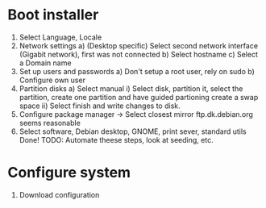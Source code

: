 # Boot installer
1) Select Language, Locale
2) Network settings
  a) (Desktop specific) Select second network interface (Gigabit network), first was not connected 
  b) Select hostname
  c) Select a Domain name
3) Set up users and passwords
  a) Don't setup a root user, rely on sudo
  b) Configure own user
4) Partition disks
  a) Select manual
    i) Select disk, partition it, select the partition, create one partition and have guided partioning create a swap space
    ii) Select finish and write changes to disk.
5) Configure package manager -> Select closest mirror ftp.dk.debian.org seems reasonable
6) Select software, Debian desktop, GNOME, print sever, standard utils
Done!
TODO: Automate theese steps, look at seeding, etc.

# Configure system
1) Download configuration

